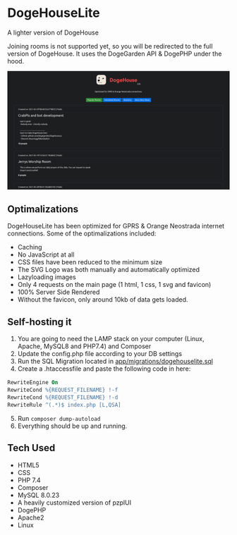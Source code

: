 # DogeHouseLite
A lighter version of DogeHouse

Joining rooms is not supported yet, so you will be redirected to the full version of DogeHouse. It uses the DogeGarden API & DogePHP under the hood.

![Demo](demo.png)

## Optimalizations
DogeHouseLite has been optimized for GPRS & Orange Neostrada internet connections. Some of the optimalizations included:
- Caching
- No JavaScript at all
- CSS files have been reduced to the minimum size
- The SVG Logo was both manually and automatically optimized
- Lazyloading images
- Only 4 requests on the main page (1 html, 1 css, 1 svg and favicon)
- 100% Server Side Rendered
- Without the favicon, only around 10kb of data gets loaded.

## Self-hosting it
1. You are going to need the LAMP stack on your computer (Linux, Apache, MySQL8 and PHP7.4) and Composer
2. Update the config.php file according to your DB settings
3. Run the SQL Migration located in [app/migrations/dogehouselite.sql](app/migrations/dogehouselite.sql)
4. Create a .htaccessfile and paste the following code in here:
```apache
RewriteEngine On
RewriteCond %{REQUEST_FILENAME} !-f
RewriteCond %{REQUEST_FILENAME} !-d
RewriteRule ^(.*)$ index.php [L,QSA]
```
5. Run `composer dump-autoload`
6. Everything should be up and running.

## Tech Used
- HTML5
- CSS
- PHP 7.4
- Composer
- MySQL 8.0.23
- A heavily customized version of pzplUI
- DogePHP
- Apache2
- Linux